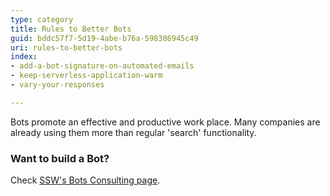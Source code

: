 ```yaml
---
type: category
title: Rules to Better Bots
guid: bddc57f7-5d19-4abe-b76a-598386945c49
uri: rules-to-better-bots
index:
- add-a-bot-signature-on-automated-emails
- keep-serverless-application-warm
- vary-your-responses

---
```

Bots promote an effective and productive work place. Many companies are already using them more than regular 'search' functionality.

### Want to build a Bot? 

Check [SSW's Bots Consulting page](https&#58;//www.ssw.com.au/ssw/Consulting/Bots.aspx).

